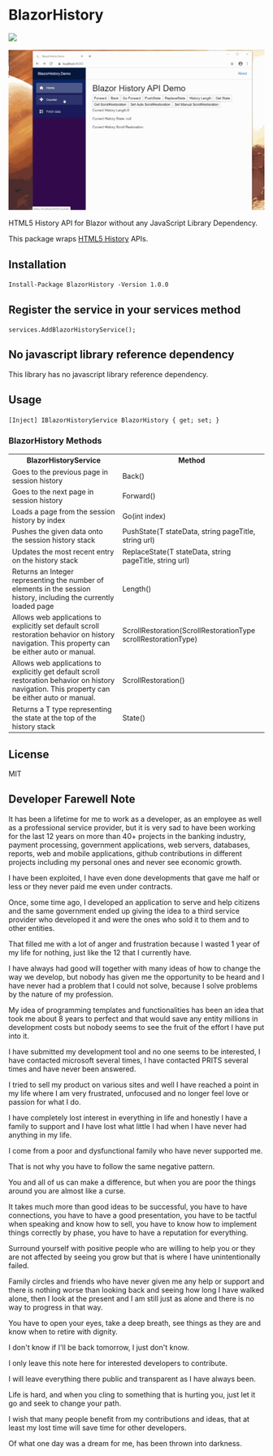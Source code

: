 # BlazorHistory

<p>
    	<a href="https://www.nuget.org/packages/BlazorHistory">
	    <img src="https://buildstats.info/nuget/BlazorHistory?v=1.0.0" />
	</a>
</p>

![](BlazorHistoryDemo.gif)

HTML5 History API for Blazor without any JavaScript Library Dependency.

This package wraps [HTML5 History](https://developer.mozilla.org/en-US/docs/Web/API/History) APIs. 

## Installation

`Install-Package BlazorHistory -Version 1.0.0`

## Register the service in your services method

`services.AddBlazorHistoryService();`

## No javascript library reference dependency

This library has no javascript library reference dependency.

## Usage

`[Inject] IBlazorHistoryService BlazorHistory { get; set; }`

### BlazorHistory Methods

<table>
	<tr>
		<th>BlazorHistoryService</th>
		<th>Method</th>
	</tr>
	<tr>
		<td>Goes to the previous page in session history</td>
		<td>Back()</td>
	</tr>
	<tr>
		<td>Goes to the next page in session history</td>
		<td>Forward()</td>
	</tr>
	<tr>
		<td>Loads a page from the session history by index</td>
		<td>Go(int index)</td>
	</tr>
    <tr>
		<td>Pushes the given data onto the session history stack</td>
		<td>PushState<T>(T stateData, string pageTitle, string url)</td>
	</tr>
    <tr>
		<td>Updates the most recent entry on the history stack</td>
		<td>ReplaceState<T>(T stateData, string pageTitle, string url)</td>
	</tr>
    <tr>
		<td>Returns an Integer representing the number of elements in the session history, including the currently loaded page</td>
		<td>Length()</td>
	</tr>
    <tr>
		<td>Allows web applications to explicitly set default scroll restoration behavior on history navigation. This property can be either auto or manual.</td>
		<td>ScrollRestoration(ScrollRestorationType scrollRestorationType)</td>
	</tr>
    <tr>
		<td>Allows web applications to explicitly get default scroll restoration behavior on history navigation. This property can be either auto or manual.</td>
		<td>ScrollRestoration()</td>
	</tr>
    <tr>
		<td>Returns a T type representing the state at the top of the history stack</td>
		<td>State<T>()</td>
	</tr>
</table>

## License
MIT

## Developer Farewell Note
	
It has been a lifetime for me to work as a developer, as an employee as well as a professional service provider, but it is very sad to have been working for the last 12 years on more than 40+ projects in the banking industry, payment processing, government applications, web servers, databases, reports, web and mobile applications, github contributions in different projects including my personal ones and never see economic growth.

I have been exploited, I have even done developments that gave me half or less or they never paid me even under contracts.

Once, some time ago, I developed an application to serve and help citizens and the same government ended up giving the idea to a third service provider who developed it and were the ones who sold it to them and to other entities.

That filled me with a lot of anger and frustration because I wasted 1 year of my life for nothing, just like the 12 that I currently have.

I have always had good will together with many ideas of how to change the way we develop, but nobody has given me the opportunity to be heard and I have never had a problem that I could not solve, because I solve problems by the nature of my profession.

My idea of ​​programming templates and functionalities has been an idea that took me about 8 years to perfect and that would save any entity millions in development costs but nobody seems to see the fruit of the effort I have put into it.

I have submitted my development tool and no one seems to be interested, I have contacted microsoft several times, I have contacted PRITS several times and have never been answered.

I tried to sell my product on various sites and well I have reached a point in my life where I am very frustrated, unfocused and no longer feel love or passion for what I do.

I have completely lost interest in everything in life and honestly I have a family to support and I have lost what little I had when I have never had anything in my life.

I come from a poor and dysfunctional family who have never supported me.

That is not why you have to follow the same negative pattern.

You and all of us can make a difference, but when you are poor the things around you are almost like a curse.

It takes much more than good ideas to be successful, you have to have connections, you have to have a good presentation, you have to be tactful when speaking and know how to sell, you have to know how to implement things correctly by phase, you have to have a reputation for everything.

Surround yourself with positive people who are willing to help you or they are not affected by seeing you grow but that is where I have unintentionally failed.

Family circles and friends who have never given me any help or support and there is nothing worse than looking back and seeing how long I have walked alone, then I look at the present and I am still just as alone and there is no way to progress in that way.

You have to open your eyes, take a deep breath, see things as they are and know when to retire with dignity.

I don't know if I'll be back tomorrow, I just don't know.

I only leave this note here for interested developers to contribute.

I will leave everything there public and transparent as I have always been.

Life is hard, and when you cling to something that is hurting you, just let it go and seek to change your path.

I wish that many people benefit from my contributions and ideas, that at least my lost time will save time for other developers.

Of what one day was a dream for me, has been thrown into darkness.
